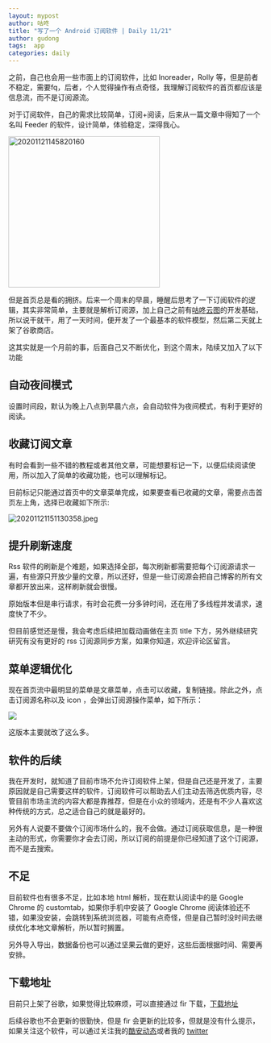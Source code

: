 ```yaml
---
layout: mypost
author: 咕咚
title: "写了一个 Android 订阅软件 | Daily 11/21"
author: gudong
tags:  app 
categories: daily
---
```


之前，自己也会用一些市面上的订阅软件，比如 Inoreader，Rolly 等，但是前者不稳定，需要fq，后者，个人觉得操作有点奇怪，我理解订阅软件的首页都应该是信息流，而不是订阅源流。

对于订阅软件，自己的需求比较简单，订阅+阅读，后来从一篇文章中得知了一个名叫 Feeder 的软件，设计简单，体验稳定，深得我心。

<img src="https://s2.loli.net/2022/04/23/PANQjX6Szmgak9R.jpg" title= "20201121145820160" alt= "20201121145820160" width="300" >


但是首页总是看的拥挤。后来一个周末的早晨，睡醒后思考了一下订阅软件的逻辑，其实非常简单，主要就是解析订阅源，加上自己之前有[咕咚云图](https://www.coolapk.com/apk/name.gudong.pic)的开发基础，所以说干就干，用了一天时间，便开发了一个最基本的软件模型，然后第二天就上架了谷歌商店。


这其实就是一个月前的事，后面自己又不断优化，到这个周末，陆续又加入了以下功能

##  自动夜间模式
设置时间段，默认为晚上八点到早晨六点，会自动软件为夜间模式，有利于更好的阅读。

##  收藏订阅文章
有时会看到一些不错的教程或者其他文章，可能想要标记一下，以便后续阅读使用，所以加入了简单的收藏功能，也可以理解标记。

目前标记只能通过首页中的文章菜单完成，如果要查看已收藏的文章，需要点击首页左上角，选择已收藏如下所示:

![20201121151130358.jpeg](https://s2.loli.net/2022/04/23/XDpYK4o9z8jthBm.jpg)

##  提升刷新速度
Rss 软件的刷新是个难题，如果选择全部，每次刷新都需要把每个订阅源请求一遍，有些源只开放少量的文章，所以还好，但是一些订阅源会把自己博客的所有文章都开放出来，这样刷新就会很慢。

原始版本但是串行请求，有时会花费一分多钟时间，还在用了多线程并发请求，速度快了不少。

但目前感觉还是慢，我会考虑后续把加载动画做在主页 title 下方，另外继续研究研究有没有更好的 rss 订阅源同步方案，如果你知道，欢迎评论区留言。

##  菜单逻辑优化

现在首页流中最明显的菜单是文章菜单，点击可以收藏，复制链接。除此之外，点击订阅源名称以及 icon ，会弹出订阅源操作菜单，如下所示：

![](https://gitee.com/maoruibin/img/raw/master/2020/11/21/20201121152104117.jpg)

这版本主要就改了这么多。

##  软件的后续
我在开发时，就知道了目前市场不允许订阅软件上架，但是自己还是开发了，主要原因就是自己需要这样的软件，订阅软件可以帮助去人们主动去筛选优质内容，尽管目前市场主流的内容大都是靠推荐，但是在小众的领域内，还是有不少人喜欢这种传统的方式，总之适合自己的就是最好的。

另外有人说要不要做个订阅市场什么的，我不会做。通过订阅获取信息，是一种很主动的形式，你需要你才会去订阅，所以订阅的前提是你已经知道了这个订阅源，而不是去搜索。

##  不足
目前软件也有很多不足，比如本地 html 解析，现在默认阅读中的是 Google Chrome 的 customtab，如果你手机中安装了 Google Chrome 阅读体验还不错，如果没安装，会跳转到系统浏览器，可能有点奇怪，但是自己暂时没时间去继续优化本地文章解析，所以暂时搁置。

另外导入导出，数据备份也可以通过坚果云做的更好，这些后面根据时间、需要再安排。

##  下载地址
目前只上架了谷歌，如果觉得比较麻烦，可以直接通过 fir 下载，[下载地址](http://d.firim.pro/gulz)

后续谷歌也不会更新的很勤快，但是 fir 会更新的比较多，但就是没有什么提示，如果关注这个软件，可以通过关注我的[酷安动态](http://www.coolapk.com/u/509587)或者我的 [twitter](https://twitter.com/dxgudong?s=09) 


